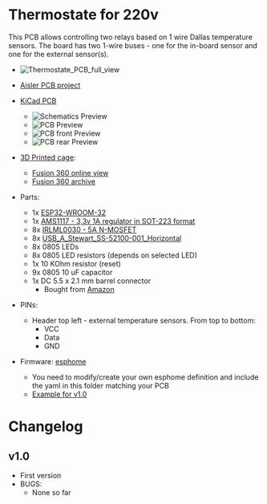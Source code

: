# Thermostate for 220v
This PCB allows controlling two relays based on 1 wire Dallas temperature sensors. The board has two 1-wire buses - one for the in-board sensor and one for the external sensor(s).
- ![Thermostate_PCB_full_view](pictures/Temp_Actor_v1_full_view.jpg)

- [Aisler PCB project](https://aisler.net/p/BQLUSDIS)
- [KiCad PCB](kicad/pcb-power-usb/pcb-power-usb.kicad_pro)
  - ![Schematics Preview](pictures/TBD.png)
  - ![PCB Preview](pictures/TBD.png)
  - ![PCB front Preview](pictures/TBD.jpg)
  - ![PCB rear Preview](pictures/TBD.jpg)
- [3D Printed cage](cage):
  - [Fusion 360 online view](https://a360.co/3qWptNk)
  - [Fusion 360 archive](TBD)

- Parts:
  - 1x [ESP32-WROOM-32](https://www.espressif.com/sites/default/files/documentation/esp32-wroom-32_datasheet_en.pdf)
  - 1x [AMS1117 - 3,3v 1A regulator in SOT-223 format](http://www.advanced-monolithic.com/pdf/ds1117.pdf)
  - 8x [IRLML0030 - 5A N-MOSFET](https://www.infineon.com/dgdl/Infineon-IRLML0030-DataSheet-v01_01-EN.pdf?fileId=5546d462533600a401535664773825df)
  - 8x [USB_A_Stewart_SS-52100-001_Horizontal](https://www.digikey.de/en/products/detail/stewart-connector/SS-52100-001/7902377)
  - 8x 0805 LEDs
  - 8x 0805 LED resistors (depends on selected LED)
  - 1x 10 KOhm resistor (reset)
  - 9x 0805 10 uF capacitor
  - 1x DC 5.5 x 2.1 mm barrel connector
    - Bought from [Amazon](https://www.amazon.de/gp/product/B093FTFZ8Q)
- PINs:
  - Header top left - external temperature sensors. From top to bottom:
    - VCC
    - Data
    - GND
- Firmware: [esphome](esphome.io)
  - You need to modify/create your own esphome definition and include the yaml in this folder matching your PCB
  - [Example for v1.0](../../s13-legos-shelves.yaml)

# Changelog

## v1.0
  - First version
  - BUGS:
    - None so far
